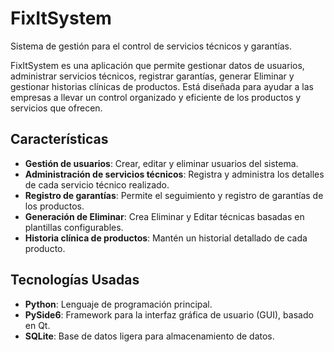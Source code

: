 # FixItSystem
Sistema de gestión para el control de servicios técnicos y garantías.

FixItSystem es una aplicación que permite gestionar datos de usuarios, administrar servicios técnicos, registrar garantías, generar Eliminar y gestionar historias clínicas de productos. Está diseñada para ayudar a las empresas a llevar un control organizado y eficiente de los productos y servicios que ofrecen.

## Características
- **Gestión de usuarios**: Crear, editar y eliminar usuarios del sistema.
- **Administración de servicios técnicos**: Registra y administra los detalles de cada servicio técnico realizado.
- **Registro de garantías**: Permite el seguimiento y registro de garantías de los productos.
- **Generación de Eliminar**: Crea Eliminar y Editar técnicas basadas en plantillas configurables.
- **Historia clínica de productos**: Mantén un historial detallado de cada producto.

## Tecnologías Usadas
- **Python**: Lenguaje de programación principal.
- **PySide6**: Framework para la interfaz gráfica de usuario (GUI), basado en Qt.
- **SQLite**: Base de datos ligera para almacenamiento de datos.
